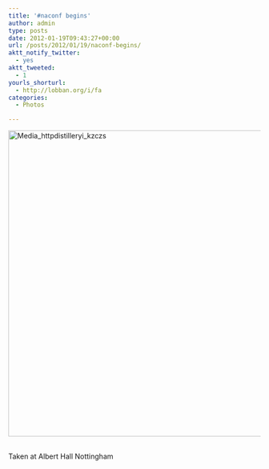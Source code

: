 ```yaml
---
title: '#naconf begins'
author: admin
type: posts
date: 2012-01-19T09:43:27+00:00
url: /posts/2012/01/19/naconf-begins/
aktt_notify_twitter:
  - yes
aktt_tweeted:
  - 1
yourls_shorturl:
  - http://lobban.org/i/fa
categories:
  - Photos

---
```

<div class='posterous_autopost'>
  <a href="http://instagr.am/p/ihFFb/"></p> 
  
  <div class='p_embed p_image_embed'>
    <a href="http://getfile8.posterous.com/getfile/files.posterous.com/nonimage/IqIatdqCsduuIccqevlgyCxFkcByqjGtjGtvrgkqefznzzscbiktouxfzlcx/media_httpdistilleryi_kzczs.jpg.scaled1000.jpg"><img alt="Media_httpdistilleryi_kzczs" height="612" src="https://getfile8.posterous.com/getfile/files.posterous.com/nonimage/IqIatdqCsduuIccqevlgyCxFkcByqjGtjGtvrgkqefznzzscbiktouxfzlcx/media_httpdistilleryi_kzczs.jpg.scaled1000.jpg" width="612" /></a>
  </div>
  
  <p>
    </a><br />Taken at Albert Hall Nottingham</div>